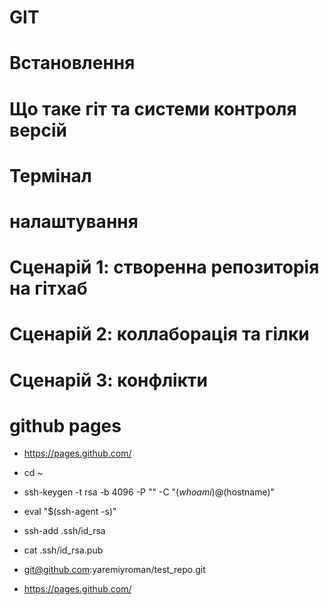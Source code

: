 # GIT

# Встановлення
# Що таке гіт та системи контроля версій
# Термінал
# налаштування

# Сценарій 1: створенна репозиторія на гітхаб
# Сценарій 2: коллаборація та гілки
# Сценарій 3: конфлікти

# github pages
- https://pages.github.com/


- cd ~
- ssh-keygen -t rsa -b 4096 -P "" -C "$(whoami)@$(hostname)"
- eval "$(ssh-agent -s)"
- ssh-add .ssh/id_rsa
- cat .ssh/id_rsa.pub

- git@github.com:yaremiyroman/test_repo.git

- https://pages.github.com/
